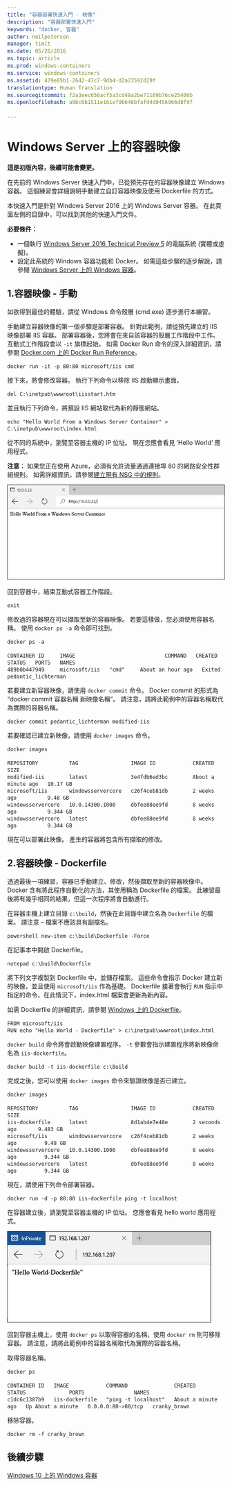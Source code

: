 ```yaml
---
title: "容器部署快速入門 - 映像"
description: "容器部署快速入門"
keywords: "docker, 容器"
author: neilpeterson
manager: timlt
ms.date: 05/26/2016
ms.topic: article
ms.prod: windows-containers
ms.service: windows-containers
ms.assetid: 479e05b1-2642-47c7-9db4-d2a23592d29f
translationtype: Human Translation
ms.sourcegitcommit: f2a3eec656acf5a3cd48a2be71169b76ce25400b
ms.openlocfilehash: a9bc0b1511e161ef9b648bfafd4d0456966d8f9f

---
```


# Windows Server 上的容器映像

**這是初版內容，後續可能會變更。** 

在先前的 Windows Server 快速入門中，已從預先存在的容器映像建立 Windows 容器。 這個練習會詳細說明手動建立自訂容器映像及使用 Dockerfile 的方式。

本快速入門是針對 Windows Server 2016 上的 Windows Server 容器。 在此頁面左側的目錄中，可以找到其他的快速入門文件。 

**必要條件：**

- 一個執行 [Windows Server 2016 Technical Preview 5](https://www.microsoft.com/en-us/evalcenter/evaluate-windows-server-technical-preview) 的電腦系統 (實體或虛擬)。
- 設定此系統的 Windows 容器功能和 Docker。 如需這些步驟的逐步解說，請參閱 [Windows Server 上的 Windows 容器](./quick_start_windows_server.md)。

## 1.容器映像 - 手動

如欲得到最佳的體驗，請從 Windows 命令殼層 (cmd.exe) 逐步進行本練習。

手動建立容器映像的第一個步驟是部署容器。 針對此範例，請從預先建立的 IIS 映像部署 IIS 容器。 部署容器後，您將會在來自該容器的殼層工作階段中工作。 互動式工作階段會以 `-it` 旗標起始。 如需 Docker Run 命令的深入詳細資訊，請參閱 [Docker.com 上的 Docker Run Reference]( https://docs.docker.com/engine/reference/run/)。 

```none
docker run -it -p 80:80 microsoft/iis cmd
```

接下來，將會修改容器。 執行下列命令以移除 IIS 啟動顯示畫面。

```none
del C:\inetpub\wwwroot\iisstart.htm
```

並且執行下列命令，將預設 IIS 網站取代為新的靜態網站。

```none
echo "Hello World From a Windows Server Container" > C:\inetpub\wwwroot\index.html
```

從不同的系統中，瀏覽至容器主機的 IP 位址。 現在您應會看見 ‘Hello World’ 應用程式。

**注意︰** 如果您正在使用 Azure，必須有允許流量通過連接埠 80 的網路安全性群組規則。 如需詳細資訊，請參閱[建立現有 NSG 中的規則]( https://azure.microsoft.com/en-us/documentation/articles/virtual-networks-create-nsg-arm-pportal/#create-rules-in-an-existing-nsg)。

![](media/hello.png)

回到容器中，結束互動式容器工作階段。

```none
exit
```

修改過的容器現在可以擷取至新的容器映像。 若要這樣做，您必須使用容器名稱。 使用 `docker ps -a` 命令即可找到。

```none
docker ps -a

CONTAINER ID     IMAGE                             COMMAND   CREATED             STATUS   PORTS   NAMES
489b0b447949     microsoft/iis   "cmd"     About an hour ago   Exited           pedantic_lichterman
```

若要建立新容器映像，請使用 `docker commit` 命令。 Docker commit 的形式為 “docker commit 容器名稱 新映像名稱”。 請注意，請將此範例中的容器名稱取代為實際的容器名稱。

```none
docker commit pedantic_lichterman modified-iis
```

若要確認已建立新映像，請使用 `docker images` 命令。  

```none
docker images

REPOSITORY          TAG                 IMAGE ID            CREATED              SIZE
modified-iis        latest              3e4fdb6ed3bc        About a minute ago   10.17 GB
microsoft/iis       windowsservercore   c26f4ceb81db        2 weeks ago          9.48 GB
windowsservercore   10.0.14300.1000     dbfee88ee9fd        8 weeks ago          9.344 GB
windowsservercore   latest              dbfee88ee9fd        8 weeks ago          9.344 GB
```

現在可以部署此映像。 產生的容器將包含所有擷取的修改。

## 2.容器映像 - Dockerfile

透過最後一項練習，容器已手動建立、修改，然後擷取至新的容器映像中。 Docker 含有將此程序自動化的方法，其使用稱為 Dockerfile 的檔案。 此練習最後將有幾乎相同的結果，但這一次程序將會自動進行。

在容器主機上建立目錄 `c:\build`，然後在此目錄中建立名為 `Dockerfile` 的檔案。 請注意 – 檔案不應該具有副檔名。

```none
powershell new-item c:\build\Dockerfile -Force
```

在記事本中開啟 Dockerfile。

```none
notepad c:\build\Dockerfile
```

將下列文字複製到 Dockerfile 中，並儲存檔案。 這些命令會指示 Docker 建立新的映像，並且使用 `microsoft/iis` 作為基礎。 Dockerfile 接著會執行 `RUN` 指示中指定的命令，在此情況下，index.html 檔案會更新為新內容。 

如需 Dockerfile 的詳細資訊，請參閱 [Windows 上的 Dockerfile](../docker/manage_windows_dockerfile.md)。

```none
FROM microsoft/iis
RUN echo "Hello World - Dockerfile" > c:\inetpub\wwwroot\index.html
```

`docker build` 命令將會啟動映像建置程序。 `-t` 參數會指示建置程序將新映像命名為 `iis-dockerfile`。

```none
docker build -t iis-dockerfile c:\Build
```

完成之後，您可以使用 `docker images` 命令來驗證映像是否已建立。

```none
docker images

REPOSITORY          TAG                 IMAGE ID            CREATED             SIZE
iis-dockerfile      latest              8d1ab4e7e48e        2 seconds ago       9.483 GB
microsoft/iis       windowsservercore   c26f4ceb81db        2 weeks ago         9.48 GB
windowsservercore   10.0.14300.1000     dbfee88ee9fd        8 weeks ago         9.344 GB
windowsservercore   latest              dbfee88ee9fd        8 weeks ago         9.344 GB
```

現在，請使用下列命令部署容器。 

```none
docker run -d -p 80:80 iis-dockerfile ping -t localhost
```

在容器建立後，請瀏覽至容器主機的 IP 位址。 您應會看見 hello world 應用程式。

![](media/dockerfile2.png)

回到容器主機上，使用 `docker ps` 以取得容器的名稱，使用 `docker rm` 則可移除容器。 請注意，請將此範例中的容器名稱取代為實際的容器名稱。

取得容器名稱。

```none
docker ps

CONTAINER ID   IMAGE            COMMAND               CREATED              STATUS              PORTS                NAMES
c1dc6c1387b9   iis-dockerfile   "ping -t localhost"   About a minute ago   Up About a minute   0.0.0.0:80->80/tcp   cranky_brown
```

移除容器。

```none
docker rm -f cranky_brown
```

## 後續步驟

[Windows 10 上的 Windows 容器](./quick_start_windows_10.md)



<!--HONumber=Aug16_HO3-->


